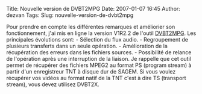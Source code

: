 Title: Nouvelle version de DVBT2MPG
Date: 2007-01-07 16:45
Author: dezvan
Tags: 
Slug: nouvelle-version-de-dvbt2mpg

Pour prendre en compte les différentes remarques et améliorier son
fonctionnement, j'ai mis en ligne la version V1R2.2 de l'outil
[DVBT2MPG](https://www.ezvan.fr/logiciels_papa/). Les principales
évolutions sont: - Sélection du flux audio. - Regroupement de plusieurs
transferts dans un seule opération. - Amélioration de la récupération
des erreurs dans les fichiers sources. - Possibilité de relance de
l'opération après une interruption de la liaison. Je rappelle que cet
outil permet de récupérer des fichiers MPEG2 au format PS (program
stream) à partir d'un enregistreur TNT à disque dur de SAGEM. Si vous
voulez récupérer vos vidéos au format natif de la TNT c'est à dire TS
(transport stream), vous devez utilisez DVBT2X.

